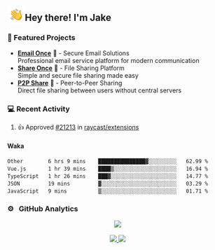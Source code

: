 <img alt="Night Coding" src="./assets/Hand%20Wave.gif" width='40' align="left"/><h2>Hey there! I'm Jake</h2>

### 🚀 Featured Projects
- **<a href="https://email-once.com/" target="_blank">Email Once</a>** 📧 - Secure Email Solutions  
 Professional email service platform for modern communication
- **<a href="http://share-once.com/" target="_blank">Share Once</a>** 📂 - File Sharing Platform  
 Simple and secure file sharing made easy
- **<a href="https://p2pshare.com/" target="_blank">P2P Share</a>** 🔗 - Peer-to-Peer Sharing  
 Direct file sharing between users without central servers

### 💻 Recent Activity

<!--RECENT_ACTIVITY:start-->
1. 👍 Approved [#21213](https://github.com/raycast/extensions/pull/21213#pullrequestreview-3165817053) in [raycast/extensions](https://github.com/raycast/extensions)<br>
<!--RECENT_ACTIVITY:end-->

#### Waka

<!--START_SECTION:waka-->

```txt
Other        6 hrs 9 mins    ███████████████▓░░░░░░░░░   62.99 %
Vue.js       1 hr 39 mins    ████▒░░░░░░░░░░░░░░░░░░░░   16.94 %
TypeScript   1 hr 26 mins    ███▓░░░░░░░░░░░░░░░░░░░░░   14.77 %
JSON         19 mins         ▓░░░░░░░░░░░░░░░░░░░░░░░░   03.29 %
JavaScript   9 mins          ▒░░░░░░░░░░░░░░░░░░░░░░░░   01.71 %
```

<!--END_SECTION:waka-->

### ⚙️ &nbsp; GitHub Analytics

<p align="center">
  <img src="http://github-profile-summary-cards.vercel.app/api/cards/profile-details?username=JakeLaoyu&theme=2077" />
</p>


<p align="center">
<a href="https://github.com/JakeLaoyu">
  <img height="180em" src="https://github-readme-stats-eight-theta.vercel.app/api?username=jakelaoyu&show_icons=true&theme=algolia&include_all_commits=true&count_private=true"/>
  <img height="180em" src="https://github-readme-stats-eight-theta.vercel.app/api/top-langs/?username=jakelaoyu&layout=compact&langs_count=8&theme=algolia&hide=html&count_private=true"/>
</a>
</p>

<!-- ### 🤝🏻 &nbsp; Connect with Me

<p align="center">
<a href="https://i.jakeyu.top"><img src="https://img.shields.io/badge/-i.jakeyu.top-3423A6?style=flat&logo=Google-Chrome&logoColor=white"/></a>
<a href="mailto:jake.laoyu@gmail.com"><img src="https://img.shields.io/badge/-jake.laoyu@gmail.com-D14836?style=flat&logo=Gmail&logoColor=white"/></a>
</p> -->
